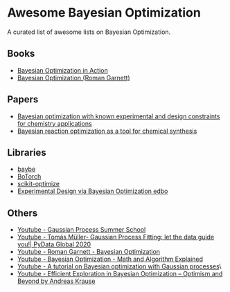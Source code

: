 # Awesome Bayesian Optimization
A curated list of awesome lists on Bayesian Optimization.

## Books
* [Bayesian Optimization in Action](https://www.manning.com/books/bayesian-optimization-in-action?ar=true&lpse=A)
* [Bayesian Optimization (Roman Garnett)](https://bayesoptbook.com/)

## Papers
* [Bayesian optimization with known experimental and design constraints for chemistry applications](https://pubs.rsc.org/en/content/articlehtml/2022/dd/d2dd00028h)
* [Bayesian reaction optimization as a tool for chemical synthesis](https://doyle.chem.ucla.edu/wp-content/uploads/2021/02/58.-Bayesian-reaction-optimization-as-a-tool-for-chemical-synthesis.pdf)

## Libraries
* [baybe](https://github.com/emdgroup/baybe)
* [BoTorch](https://botorch.org/)
* [scikit-optimize](https://scikit-optimize.github.io/stable/index.html)
* [Experimental Design via Bayesian Optimization edbo](https://github.com/b-shields/edbo)


## Others
* [Youtube - Gaussian Process Summer School](https://www.youtube.com/@gaussianprocesssummerschoo7738/playlists)
* [Youtube - Tomás Müller- Gaussian Process Fitting: let the data guide you!| PyData Global 2020](https://www.youtube.com/watch?v=eokV-P8Osms&list=PLG2mFGwiVyKJ56HPoLz-GLX6H-aFlcatv)
* [Youtube - Roman Garnett - Bayesian Optimization](https://www.youtube.com/watch?v=wZODGJzKmD0)
* [Youtube - Bayesian Optimization - Math and Algorithm Explained](https://www.youtube.com/watch?v=ECNU4WIuhSE&t=0s)
* [Youtube - A tutorial on Bayesian optimization with Gaussian processes](https://www.youtube.com/watch?v=VWLI1jthE24)\
* [Youtube - Efficient Exploration in Bayesian Optimization – Optimism and Beyond by Andreas Krause](https://www.youtube.com/watch?v=p_PK1CuEuAE)
